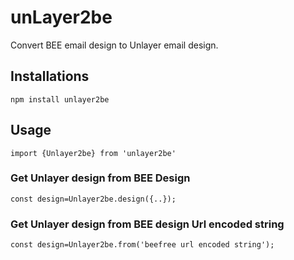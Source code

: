 # unLayer2be
Convert BEE email design to Unlayer email design.

## Installations
```npm install unlayer2be ```

## Usage
``` import {Unlayer2be} from 'unlayer2be'  ```

### Get Unlayer  design from BEE Design

``` const design=Unlayer2be.design({..}); ``` 

### Get Unlayer design from BEE design Url encoded string

``` const design=Unlayer2be.from('beefree url encoded string');  ```
